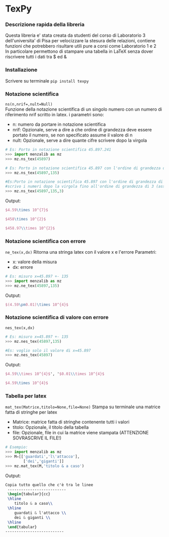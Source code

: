 # TexPy

### Descrizione rapida della libreria
Questa libreria e' stata creata da studenti del corso di Laboratorio 3 dell'universita' di Pisa per velocizzare la stesura delle relazioni, contiene funzioni che potrebbero risultare utili pure a corsi come Laboratorio 1 e 2  
In particolare permettono di stampare una tabella in LaTeX senza dover riscrivere tutti i dati tra $ ed &

### Installazione
Scrivere su terminale `pip install texpy`

### Notazione scientifica
`ns(n,nrif=,nult=Null)`  
Funzione della notazione scientifica di un singolo numero con un numero di riferimento nrif scritto in latex.
i parametri sono:
- n: numero da portare in notazione scientifica
- nrif: Opzionale, serve a dire a che ordine di grandezza deve essere portato il numero, se non specificato assume il valore di n
- nult: Opzionale, serve a dire quante cifre scrivere dopo la virgola 

```python
# Es: Porto in notazione scientifica 45.897.241
>>> import menzalib as mz
>>> mz.ns_tex(45897)

# Es: Porto in notazione scientifica 45.897 con l'ordine di grandezza di 135
>>> mz.ns_tex(45897,135)

#Es:Porto in notazione scientifica 45.897 con l'ordine di grandezza di 135 e
#scrivo i numeri dopo la virgola fino all'ordine di grandezza di 3 (assicurati che quelle cifre esistano)
>>> mz.ns_tex(45897,135,3)
```
Output:
```latex
$4.59\times 10^{7}$

$458\times 10^{2}$

$458.97\\times 10^{2}$
```

### Notazione scientifica con errore
`ne_tex(x,dx)` Ritorna una stringa latex con il valore x e l'errore
Parametri:
- x: valore della misura
- dx: errore

```python
# Es: misuro x=45.897 +- 135
>>> import menzalib as mz
>>> mz.ne_tex(45897,135)
```
Output:
```latex
$(4.59\pm0.01)\times 10^{4}$
```

### Notazione scientifica di valore con errore
`nes_tex(x,dx)`
```python
# Es: misuro x=45.897 +- 135
>>> mz.nes_tex(45897,135)

#Es: voglio solo il valore di x=45.897
>>> mz.nes_tex(45897)
```
Output:
```latex
$4.59\\times 10^{4}$', '$0.01\\times 10^{4}$

$4.59\times 10^{4}$
```
### Tabella per latex
`mat_tex(Matrice,titolo=None,file=None)`
Stampa su terminale una matrice fatta di stringhe per latex
- Matrice: matrice fatta di stringhe contenente tutti i valori
- titolo: Opzionale, il titolo della tabella
- file: Opzionale, file in cui la matrice viene stampata (ATTENZIONE SOVRASCRIVE IL FILE!)

```python
# Esempio:
>>> import menzalib as mz
>>> M=[['guardati','l\'attacco'],
		['dei','giganti']]
>>> mz.mat_tex(M,'titolo & a caso')
```
Output:
```latex
Copia tutto quello che c'è tra le linee
 --------------------------
 \begin{tabular}{cc}
 \hline
	titolo & a caso\\ 
 \hline
	guardati & l'attacco \\
	dei & giganti \\
 \hline
 \end{tabular}
--------------------------
```

